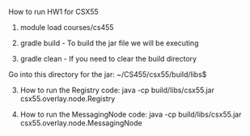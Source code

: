 How to run HW1 for CSX55

1. module load courses/cs455

2. gradle build - To build the jar file we will be executing

3. gradle clean - If you need to clear the build directory

Go into this directory for the jar: ~/CS455/csx55/build/libs$

3. How to run the Registry code: java -cp build/libs/csx55.jar csx55.overlay.node.Registry <port-number>

4. How to run the MessagingNode code: java -cp build/libs/csx55.jar csx55.overlay.node.MessagingNode <hostname> <port-number>